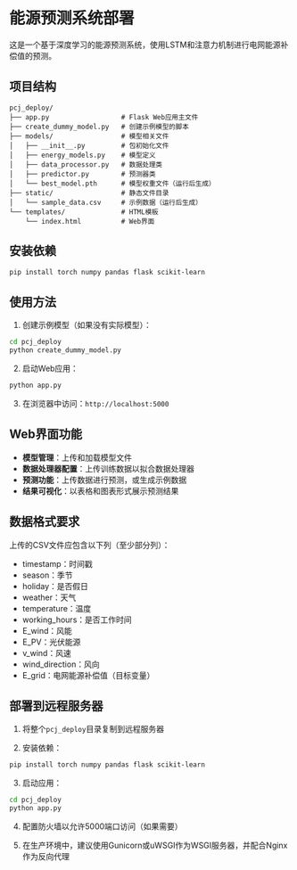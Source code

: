 # 能源预测系统部署

这是一个基于深度学习的能源预测系统，使用LSTM和注意力机制进行电网能源补偿值的预测。

## 项目结构

```
pcj_deploy/
├── app.py                  # Flask Web应用主文件
├── create_dummy_model.py   # 创建示例模型的脚本
├── models/                 # 模型相关文件
│   ├── __init__.py         # 包初始化文件
│   ├── energy_models.py    # 模型定义
│   ├── data_processor.py   # 数据处理类
│   ├── predictor.py        # 预测器类
│   └── best_model.pth      # 模型权重文件（运行后生成）
├── static/                 # 静态文件目录
│   └── sample_data.csv     # 示例数据（运行后生成）
└── templates/              # HTML模板
    └── index.html          # Web界面
```

## 安装依赖

```bash
pip install torch numpy pandas flask scikit-learn
```

## 使用方法

1. 创建示例模型（如果没有实际模型）：

```bash
cd pcj_deploy
python create_dummy_model.py
```

2. 启动Web应用：

```bash
python app.py
```

3. 在浏览器中访问：`http://localhost:5000`

## Web界面功能

- **模型管理**：上传和加载模型文件
- **数据处理器配置**：上传训练数据以拟合数据处理器
- **预测功能**：上传数据进行预测，或生成示例数据
- **结果可视化**：以表格和图表形式展示预测结果

## 数据格式要求

上传的CSV文件应包含以下列（至少部分列）：

- timestamp：时间戳
- season：季节
- holiday：是否假日
- weather：天气
- temperature：温度
- working_hours：是否工作时间
- E_wind：风能
- E_PV：光伏能源
- v_wind：风速
- wind_direction：风向
- E_grid：电网能源补偿值（目标变量）

## 部署到远程服务器

1. 将整个`pcj_deploy`目录复制到远程服务器

2. 安装依赖：
```bash
pip install torch numpy pandas flask scikit-learn
```

3. 启动应用：
```bash
cd pcj_deploy
python app.py
```

4. 配置防火墙以允许5000端口访问（如果需要）

5. 在生产环境中，建议使用Gunicorn或uWSGI作为WSGI服务器，并配合Nginx作为反向代理